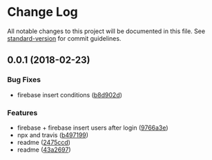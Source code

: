# Change Log

All notable changes to this project will be documented in this file. See [standard-version](https://github.com/conventional-changelog/standard-version) for commit guidelines.

<a name="0.0.1"></a>
## 0.0.1 (2018-02-23)


### Bug Fixes

* firebase insert conditions ([b8d902d](https://github.com/MisterL33/NauticApp/commit/b8d902d))


### Features

* firebase + firebase insert users after login ([9766a3e](https://github.com/MisterL33/NauticApp/commit/9766a3e))
* npx and travis ([b497199](https://github.com/MisterL33/NauticApp/commit/b497199))
* readme ([2475ccd](https://github.com/MisterL33/NauticApp/commit/2475ccd))
* readme ([43a2697](https://github.com/MisterL33/NauticApp/commit/43a2697))
